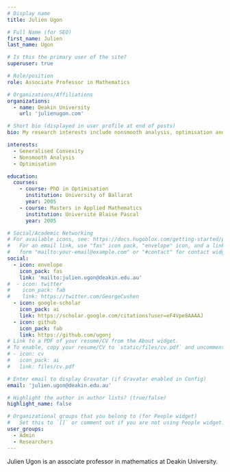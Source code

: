 ```yaml
---
# Display name
title: Julien Ugon

# Full Name (for SEO)
first_name: Julien
last_name: Ugon

# Is this the primary user of the site?
superuser: true

# Role/position
role: Associate Professor in Mathematics

# Organizations/Affiliations
organizations:
  - name: Deakin University
    url: 'julienugon.com'

# Short bio (displayed in user profile at end of posts)
bio: My research interests include nonsmooth analysis, optimisation and generalised convexity.

interests:
  - Generalised Convexity
  - Nonsmooth Analysis
  - Optimisation

education:
  courses:
    - course: PhD in Optimisation
      institution: University of Ballarat
      year: 2005
    - course: Masters in Applied Mathematics
      institution: Université Blaise Pascal
      year: 2005

# Social/Academic Networking
# For available icons, see: https://docs.hugoblox.com/getting-started/page-builder/#icons
#   For an email link, use "fas" icon pack, "envelope" icon, and a link in the
#   form "mailto:your-email@example.com" or "#contact" for contact widget.
social:
  - icon: envelope
    icon_pack: fas
    link: 'mailto:julien.ugon@deakin.edu.au'
#  - icon: twitter
#    icon_pack: fab
#    link: https://twitter.com/GeorgeCushen
  - icon: google-scholar
    icon_pack: ai
    link: https://scholar.google.com/citations?user=eF4Vpe8AAAAJ
  - icon: github
    icon_pack: fab
    link: https://github.com/ugonj
# Link to a PDF of your resume/CV from the About widget.
# To enable, copy your resume/CV to `static/files/cv.pdf` and uncomment the lines below.
# - icon: cv
#   icon_pack: ai
#   link: files/cv.pdf

# Enter email to display Gravatar (if Gravatar enabled in Config)
email: 'julien.ugon@deakin.edu.au'

# Highlight the author in author lists? (true/false)
highlight_name: false

# Organizational groups that you belong to (for People widget)
#   Set this to `[]` or comment out if you are not using People widget.
user_groups:
  - Admin 
  - Researchers
---
```


Julien Ugon is an associate professor in mathematics at Deakin University.
